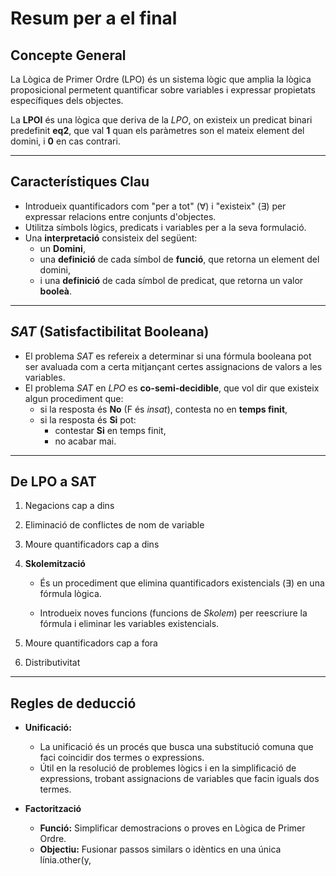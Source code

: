 # Resum per a el final

## Concepte General

La Lògica de Primer Ordre (LPO) és un sistema lògic que amplia la lògica proposicional permetent quantificar sobre variables i expressar propietats específiques dels objectes.

La **LPOI** és una lògica que deriva de la *LPO*, on existeix un predicat binari predefinit **eq2**, que val **1** quan els paràmetres son el mateix element del domini, i **0** en cas contrari.

---

## Característiques Clau

- Introdueix quantificadors com "per a tot" (∀) i "existeix" (∃) per expressar relacions entre conjunts d'objectes.
- Utilitza símbols lògics, predicats i variables per a la seva formulació.
- Una **interpretació** consisteix del següent:
  - un **Domini**,
  - una **definició** de cada símbol de **funció**, que retorna un element del domini,
  - i una **definició** de cada símbol de predicat, que retorna un valor **booleà**.

---

## *SAT* (Satisfactibilitat Booleana)

- El problema *SAT* es refereix a determinar si una fórmula booleana pot ser avaluada com a certa mitjançant certes assignacions de valors a les variables.
- El problema *SAT* en *LPO* es **co-semi-decidible**, que vol dir que existeix algun procediment que:
  - si la resposta és **No** (F és *insat*), contesta no en **temps finit**,
  - si la resposta és **Si** pot:
    - contestar **Si** en temps finit,
    - no acabar mai.

---

## De LPO a SAT

1. Negacions cap a dins

2. Eliminació de conflictes de nom de variable

3. Moure quantificadors cap a dins

4. **Skolemització**
   
   - És un procediment que elimina quantificadors existencials (∃) en una fórmula lògica.
   
   - Introdueix noves funcions (funcions de *Skolem*) per reescriure la fórmula i eliminar les variables existencials.

5. Moure quantificadors cap a fora

6. Distributivitat

---

## Regles de deducció

- **Unificació:**
  
  - La unificació és un procés que busca una substitució comuna que faci coincidir dos termes o expressions. 
  - Útil en la resolució de problemes lògics i en la simplificació de expressions, trobant assignacions de variables que facin iguals dos termes.

- **Factorització** 
  
  - **Funció:** Simplificar demostracions o proves en Lògica de Primer Ordre.
  - **Objectiu:** Fusionar passos similars o idèntics en una única línia.other(y,
